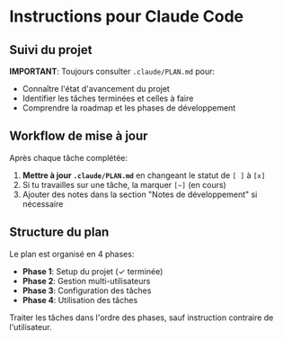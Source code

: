 # Instructions pour Claude Code

## Suivi du projet

**IMPORTANT**: Toujours consulter `.claude/PLAN.md` pour:
- Connaître l'état d'avancement du projet
- Identifier les tâches terminées et celles à faire
- Comprendre la roadmap et les phases de développement

## Workflow de mise à jour

Après chaque tâche complétée:
1. **Mettre à jour `.claude/PLAN.md`** en changeant le statut de `[ ]` à `[x]`
2. Si tu travailles sur une tâche, la marquer `[~]` (en cours)
3. Ajouter des notes dans la section "Notes de développement" si nécessaire

## Structure du plan

Le plan est organisé en 4 phases:
- **Phase 1**: Setup du projet (✓ terminée)
- **Phase 2**: Gestion multi-utilisateurs
- **Phase 3**: Configuration des tâches
- **Phase 4**: Utilisation des tâches

Traiter les tâches dans l'ordre des phases, sauf instruction contraire de l'utilisateur.
